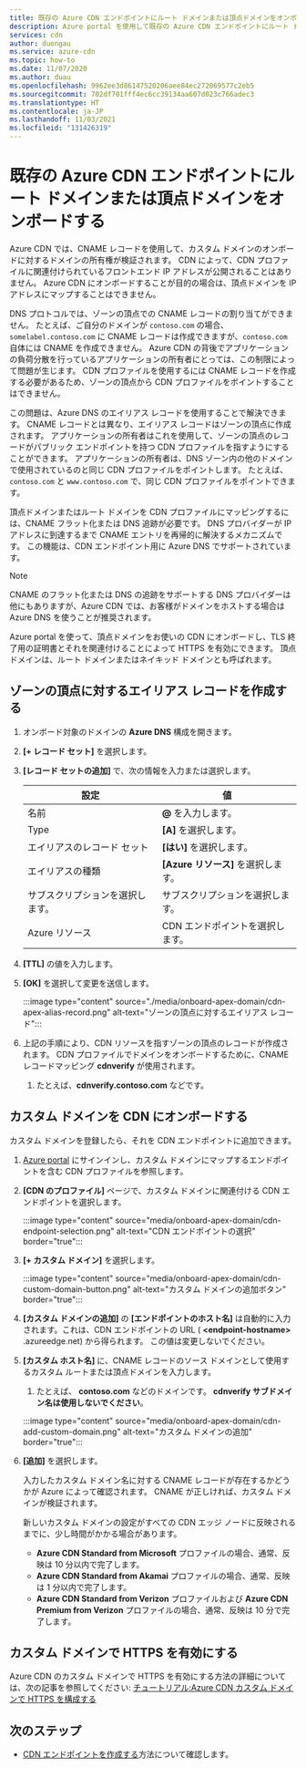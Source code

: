 ```yaml
---
title: 既存の Azure CDN エンドポイントにルート ドメインまたは頂点ドメインをオンボードする - Azure portal
description: Azure portal を使用して既存の Azure CDN エンドポイントにルート ドメインまたは頂点ドメインをオンボードする方法について説明します。
services: cdn
author: duongau
ms.service: azure-cdn
ms.topic: how-to
ms.date: 11/07/2020
ms.author: duau
ms.openlocfilehash: 9962ee3d86147520206aee84ec272069577c2eb5
ms.sourcegitcommit: 702df701fff4ec6cc39134aa607d023c766adec3
ms.translationtype: HT
ms.contentlocale: ja-JP
ms.lasthandoff: 11/03/2021
ms.locfileid: "131426319"
---
```

# <a name="onboard-a-root-or-apex-domain-to-an-existing-azure-cdn-endpoint"></a>既存の Azure CDN エンドポイントにルート ドメインまたは頂点ドメインをオンボードする

Azure CDN では、CNAME レコードを使用して、カスタム ドメインのオンボードに対するドメインの所有権が検証されます。 CDN によって、CDN プロファイルに関連付けられているフロントエンド IP アドレスが公開されることはありません。 Azure CDN にオンボードすることが目的の場合は、頂点ドメインを IP アドレスにマップすることはできません。

DNS プロトコルでは、ゾーンの頂点での CNAME レコードの割り当てができません。 たとえば、ご自分のドメインが `contoso.com` の場合、`somelabel.contoso.com` に CNAME レコードは作成できますが、`contoso.com` 自体には CNAME を作成できません。 Azure CDN の背後でアプリケーションの負荷分散を行っているアプリケーションの所有者にとっては、この制限によって問題が生じます。 CDN プロファイルを使用するには CNAME レコードを作成する必要があるため、ゾーンの頂点から CDN プロファイルをポイントすることはできません。

この問題は、Azure DNS のエイリアス レコードを使用することで解決できます。 CNAME レコードとは異なり、エイリアス レコードはゾーンの頂点に作成されます。 アプリケーションの所有者はこれを使用して、ゾーンの頂点のレコードがパブリック エンドポイントを持つ CDN プロファイルを指すようにすることができます。 アプリケーションの所有者は、DNS ゾーン内の他のドメインで使用されているのと同じ CDN プロファイルをポイントします。 たとえば、`contoso.com` と `www.contoso.com` で、同じ CDN プロファイルをポイントできます。 

頂点ドメインまたはルート ドメインを CDN プロファイルにマッピングするには、CNAME フラット化または DNS 追跡が必要です。 DNS プロバイダーが IP アドレスに到達するまで CNAME エントリを再帰的に解決するメカニズムです。 この機能は、CDN エンドポイント用に Azure DNS でサポートされています。 

> [!NOTE]
> CNAME のフラット化または DNS の追跡をサポートする DNS プロバイダーは他にもありますが、Azure CDN では、お客様がドメインをホストする場合は Azure DNS を使うことが推奨されます。

Azure portal を使って、頂点ドメインをお使いの CDN にオンボードし、TLS 終了用の証明書とそれを関連付けることによって HTTPS を有効にできます。 頂点ドメインは、ルート ドメインまたはネイキッド ドメインとも呼ばれます。

## <a name="create-an-alias-record-for-zone-apex"></a>ゾーンの頂点に対するエイリアス レコードを作成する

1. オンボード対象のドメインの **Azure DNS** 構成を開きます。

2. **[+ レコード セット]** を選択します。

3. **[レコード セットの追加]** で、次の情報を入力または選択します。

    | 設定 | 値 |
    | ------- | ------|
    | 名前 | **@** を入力します。 |
    | Type | **[A]** を選択します。 |
    | エイリアスのレコード セット | **[はい]** を選択します。 |
    | エイリアスの種類 | **[Azure リソース]** を選択します。 |
    | サブスクリプションを選択します。 | サブスクリプションを選択します。 |
    | Azure リソース | CDN エンドポイントを選択します。 |

4. **[TTL]** の値を入力します。

5. **[OK]** を選択して変更を送信します。

    :::image type="content" source="./media/onboard-apex-domain/cdn-apex-alias-record.png" alt-text="ゾーンの頂点に対するエイリアス レコード":::

6. 上記の手順により、CDN リソースを指すゾーンの頂点のレコードが作成されます。 CDN プロファイルでドメインをオンボードするために、CNAME レコードマッピング **cdnverify** が使用されます。
    1. たとえば、**cdnverify.contoso.com** などです。
    

## <a name="onboard-the-custom-domain-on-your-cdn"></a>カスタム ドメインを CDN にオンボードする

カスタム ドメインを登録したら、それを CDN エンドポイントに追加できます。 

1. [Azure portal](https://portal.azure.com/) にサインインし、カスタム ドメインにマップするエンドポイントを含む CDN プロファイルを参照します。
    
2. **[CDN のプロファイル]** ページで、カスタム ドメインに関連付ける CDN エンドポイントを選択します。

    :::image type="content" source="media/onboard-apex-domain/cdn-endpoint-selection.png" alt-text="CDN エンドポイントの選択" border="true":::
    
3. **[+ カスタム ドメイン]** を選択します。 

   :::image type="content" source="media/onboard-apex-domain/cdn-custom-domain-button.png" alt-text="カスタム ドメインの追加ボタン" border="true":::

4. **[カスタム ドメインの追加]** の **[エンドポイントのホスト名]** は自動的に入力されます。これは、CDN エンドポイントの URL ( **\<endpoint-hostname>** .azureedge.net) から得られます。 この値は変更しないでください。

5. **[カスタム ホスト名]** に、CNAME レコードのソース ドメインとして使用するカスタム ルートまたは頂点ドメインを入力します。 
    1. たとえば、 **contoso.com** などのドメインです。 **cdnverify サブドメイン名は使用しないでください**。

    :::image type="content" source="media/onboard-apex-domain/cdn-add-custom-domain.png" alt-text="カスタム ドメインの追加" border="true":::

6. **[追加]** を選択します。

   入力したカスタム ドメイン名に対する CNAME レコードが存在するかどうかが Azure によって確認されます。 CNAME が正しければ、カスタム ドメインが検証されます。 

   新しいカスタム ドメインの設定がすべての CDN エッジ ノードに反映されるまでに、少し時間がかかる場合があります。 
    - **Azure CDN Standard from Microsoft** プロファイルの場合、通常、反映は 10 分以内で完了します。 
    - **Azure CDN Standard from Akamai** プロファイルの場合、通常、反映は 1 分以内で完了します。 
    - **Azure CDN Standard from Verizon** プロファイルおよび **Azure CDN Premium from Verizon** プロファイルの場合、通常、反映は 10 分で完了します。   

## <a name="enable-https-on-your-custom-domain"></a>カスタム ドメインで HTTPS を有効にする

Azure CDN のカスタム ドメインで HTTPS を有効にする方法の詳細については、次の記事を参照してください: [チュートリアル:Azure CDN カスタム ドメインで HTTPS を構成する](cdn-custom-ssl.md)

## <a name="next-steps"></a>次のステップ

- [CDN エンドポイントを作成する](cdn-create-new-endpoint.md)方法について確認します。
